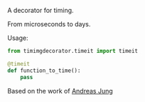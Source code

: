 A decorator for timing.

From microseconds to days.


Usage:
```python
from timimgdecorator.timeit import timeit

@timeit
def function_to_time():
    pass
```
    



Based on the work of [Andreas Jung](https://www.andreas-jung.com/contents/a-python-decorator-for-measuring-the-execution-time-of-methods)